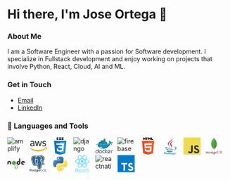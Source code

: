 # Hi there, I'm Jose Ortega 👋

### About Me

I am a Software Engineer with a passion for Software development. I specialize in Fullstack development and enjoy working on projects that involve Python, React, Cloud, AI and ML.


### Get in Touch
- [Email](mailto:jo.manuel.ortega@gmail.com)
- [LinkedIn](https://www.linkedin.com/in/ortega-jose/)


### 🧰 Languages and Tools

<img style="padding-right:10px;" src="https://docs.amplify.aws/assets/logo-dark.svg" alt="amplify" width="40" height="40" align="left" /> 
<img style="padding-right:10px;" src="https://raw.githubusercontent.com/devicons/devicon/master/icons/amazonwebservices/amazonwebservices-original-wordmark.svg" alt="aws" width="40" height="40" align="left" />
<img style="padding-right:10px;" src="https://raw.githubusercontent.com/devicons/devicon/master/icons/css3/css3-original-wordmark.svg" alt="css3" width="40" height="40" align="left" />
<img style="padding-right:10px;" src="https://cdn.worldvectorlogo.com/logos/django.svg" alt="django" width="40" height="40" align="left" />
<img style="padding-right:10px;" src="https://raw.githubusercontent.com/devicons/devicon/master/icons/docker/docker-original-wordmark.svg" alt="docker" width="40" height="40" align="left" />
<img style="padding-right:10px;" src="https://www.vectorlogo.zone/logos/firebase/firebase-icon.svg" alt="firebase" width="40" height="40" align="left" />
<img style="padding-right:10px;" src="https://raw.githubusercontent.com/devicons/devicon/master/icons/html5/html5-original-wordmark.svg" alt="html5" width="40" height="40" align="left" />
<img style="padding-right:10px;" src="https://raw.githubusercontent.com/devicons/devicon/master/icons/java/java-original.svg" alt="java" width="40" height="40" align="left" />
<img style="padding-right:10px;" src="https://raw.githubusercontent.com/devicons/devicon/master/icons/javascript/javascript-original.svg" alt="javascript" width="40" height="40" align="left" />
<img style="padding-right:10px;" src="https://raw.githubusercontent.com/devicons/devicon/master/icons/mongodb/mongodb-original-wordmark.svg" alt="mongodb" width="40" height="40" align="left" />
<img style="padding-right:10px;" src="https://raw.githubusercontent.com/devicons/devicon/master/icons/nodejs/nodejs-original-wordmark.svg" alt="nodejs" width="40" height="40" align="left" />
<img style="padding-right:10px;" src="https://raw.githubusercontent.com/devicons/devicon/master/icons/postgresql/postgresql-original-wordmark.svg" alt="postgresql" width="40" height="40" align="left" />
<img style="padding-right:10px;" src="https://raw.githubusercontent.com/devicons/devicon/master/icons/python/python-original.svg" alt="python" width="40" height="40" align="left" />
<img style="padding-right:10px;" src="https://raw.githubusercontent.com/devicons/devicon/master/icons/react/react-original-wordmark.svg" alt="react" width="40" height="40" align="left" />
<img style="padding-right:10px;" src="https://reactnative.dev/img/header_logo.svg" alt="reactnative" width="40" height="40" align="left" /> 
<img style="padding-right:10px;" src="https://raw.githubusercontent.com/devicons/devicon/master/icons/typescript/typescript-original.svg" alt="typescript" width="40" height="40" align="left" /> 


